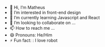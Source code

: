 - 👋 Hi, I’m Matheus
- 👀 I’m interested in front-end design
- 🌱 I’m currently learning Javascript and React 
- 💞️ I’m looking to collaborate on ...
- 📫 How to reach me ...
- 😄 Pronouns: He/Him
- ⚡ Fun fact: : I love robot

<!---
TheuOliver/TheuOliver is a ✨ special ✨ repository because its `README.md` (this file) appears on your GitHub profile.
You can click the Preview link to take a look at your changes.
--->

